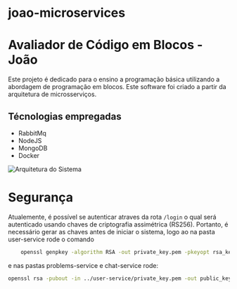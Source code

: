 # joao-microservices
# Avaliador de Código em Blocos - João

Este projeto é dedicado para o ensino a programação básica utilizando a abordagem de programação em blocos. Este software foi criado a partir da arquitetura de microsserviços.

## Técnologias empregadas
- RabbitMq
- NodeJS
- MongoDB
- Docker


![Arquitetura do Sistema](https://user-images.githubusercontent.com/60445477/221367746-25fda647-eae7-462f-ad27-735e0633e284.png)

# Segurança

Atualemente, é possível se autenticar atraves da rota `/login` o qual será autenticado usando chaves de criptografia assimétrica (RS256).
Portanto, é necessário gerar as chaves antes de iniciar o sistema, logo ao na pasta user-service rode o comando
```sh
    openssl genpkey -algorithm RSA -out private_key.pem -pkeyopt rsa_keygen_bits:2048
```
e nas pastas problems-service e chat-service rode:
```sh
openssl rsa -pubout -in ../user-service/private_key.pem -out public_key.pem
``` 